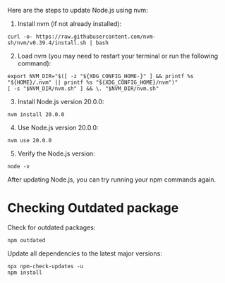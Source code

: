 Here are the steps to update Node.js using nvm:

1. Install nvm (if not already installed):

```
curl -o- https://raw.githubusercontent.com/nvm-sh/nvm/v0.39.4/install.sh | bash
```

2. Load nvm (you may need to restart your terminal or run the following command):

```
export NVM_DIR="$([ -z "${XDG_CONFIG_HOME-}" ] && printf %s "${HOME}/.nvm" || printf %s "${XDG_CONFIG_HOME}/nvm")"
[ -s "$NVM_DIR/nvm.sh" ] && \. "$NVM_DIR/nvm.sh"
```

3. Install Node.js version 20.0.0:

```
nvm install 20.0.0
```

4. Use Node.js version 20.0.0:

```
nvm use 20.0.0
```

5. Verify the Node.js version:

```
node -v
```

After updating Node.js, you can try running your npm commands again.

# Checking Outdated package

Check for outdated packages:

```
npm outdated
```

Update all dependencies to the latest major versions:

```
npx npm-check-updates -u
npm install
```
